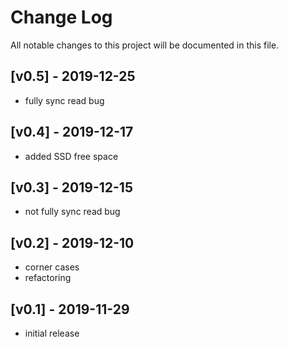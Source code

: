 # Change Log

All notable changes to this project will be documented in this file.

## [v0.5] - 2019-12-25

- fully sync read bug

## [v0.4] - 2019-12-17

- added SSD free space

## [v0.3] - 2019-12-15

- not fully sync read bug

## [v0.2] - 2019-12-10

- corner cases
- refactoring

## [v0.1] - 2019-11-29

- initial release
